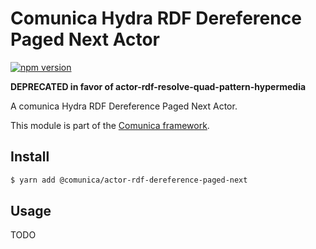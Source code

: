 # Comunica Hydra RDF Dereference Paged Next Actor

[![npm version](https://badge.fury.io/js/%40comunica%2Factor-rdf-dereference-paged-next.svg)](https://www.npmjs.com/package/@comunica/actor-rdf-dereference-paged-next)

**DEPRECATED in favor of actor-rdf-resolve-quad-pattern-hypermedia**

A comunica Hydra RDF Dereference Paged Next Actor.

This module is part of the [Comunica framework](https://github.com/comunica/comunica).

## Install

```bash
$ yarn add @comunica/actor-rdf-dereference-paged-next
```

## Usage

TODO
